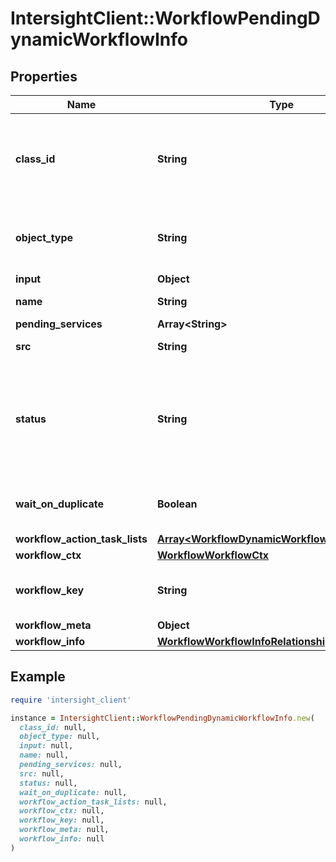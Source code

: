 # IntersightClient::WorkflowPendingDynamicWorkflowInfo

## Properties

| Name | Type | Description | Notes |
| ---- | ---- | ----------- | ----- |
| **class_id** | **String** | The fully-qualified name of the instantiated, concrete type. This property is used as a discriminator to identify the type of the payload when marshaling and unmarshaling data. | [default to &#39;workflow.PendingDynamicWorkflowInfo&#39;] |
| **object_type** | **String** | The fully-qualified name of the instantiated, concrete type. The value should be the same as the &#39;ClassId&#39; property. | [default to &#39;workflow.PendingDynamicWorkflowInfo&#39;] |
| **input** | **Object** | The inputs of the workflow. | [optional] |
| **name** | **String** | A name for the pending dynamic workflow. | [optional] |
| **pending_services** | **Array&lt;String&gt;** |  | [optional] |
| **src** | **String** | The src is workflow owner service. | [optional] |
| **status** | **String** | The current status of the PendingDynamicWorkflowInfo. * &#x60;GatheringTasks&#x60; - Dynamic workflow is gathering tasks before workflow can start execution. * &#x60;Waiting&#x60; - Dynamic workflow is in waiting state and not yet started execution. | [optional][default to &#39;GatheringTasks&#39;] |
| **wait_on_duplicate** | **Boolean** | When set to true workflow engine will wait for a duplicate to finish before starting a new one. | [optional] |
| **workflow_action_task_lists** | [**Array&lt;WorkflowDynamicWorkflowActionTaskList&gt;**](WorkflowDynamicWorkflowActionTaskList.md) |  | [optional] |
| **workflow_ctx** | [**WorkflowWorkflowCtx**](WorkflowWorkflowCtx.md) |  | [optional] |
| **workflow_key** | **String** | This key contains workflow, initiator and target name. Workflow engine uses the key to do workflow dedup. | [optional] |
| **workflow_meta** | **Object** | The metadata of the workflow. | [optional] |
| **workflow_info** | [**WorkflowWorkflowInfoRelationship**](WorkflowWorkflowInfoRelationship.md) |  | [optional] |

## Example

```ruby
require 'intersight_client'

instance = IntersightClient::WorkflowPendingDynamicWorkflowInfo.new(
  class_id: null,
  object_type: null,
  input: null,
  name: null,
  pending_services: null,
  src: null,
  status: null,
  wait_on_duplicate: null,
  workflow_action_task_lists: null,
  workflow_ctx: null,
  workflow_key: null,
  workflow_meta: null,
  workflow_info: null
)
```

